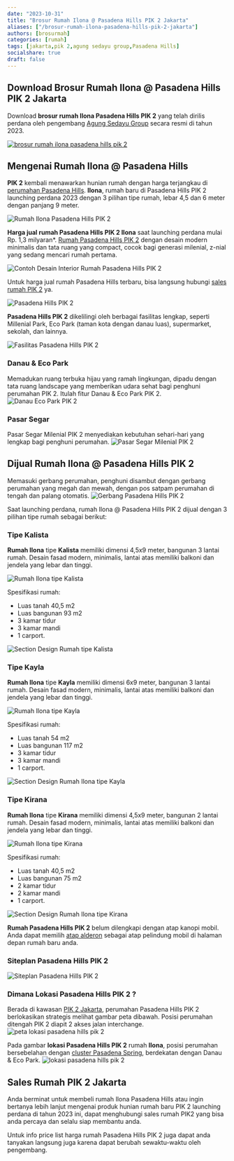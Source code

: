 ```yaml
---
date: "2023-10-31"
title: "Brosur Rumah Ilona @ Pasadena Hills PIK 2 Jakarta"
aliases: ["/brosur-rumah-ilona-pasadena-hills-pik-2-jakarta"]
authors: [brosurmah]
categories: [rumah]
tags: [jakarta,pik 2,agung sedayu group,Pasadena Hills]
socialshare: true
draft: false
---
```


## Download Brosur Rumah Ilona @ Pasadena Hills PIK 2 Jakarta
Download **brosur rumah Ilona Pasadena Hills PIK 2** yang telah dirilis perdana oleh pengembang [Agung Sedayu Group](https://www.agungsedayu.com/en#?) secara resmi di tahun 2023.

[![brosur rumah ilona pasadena hills pik 2](brosur-rumah-ilona-pasadena-hills-pik-2.webp)](https://drive.google.com/drive/folders/1EyjlECPOYRgV61h2kC7bHz2MOYuWRVH5?usp=drive_link#?)

## Mengenai Rumah Ilona @ Pasadena Hills
**PIK 2** kembali menawarkan hunian rumah dengan harga terjangkau di [perumahan Pasadena Hills](/docs/brosur-rumah-casa-pasadena-pik-2-jakarta/). **Ilona**, rumah baru di Pasadena Hills PIK 2 launching perdana 2023 dengan 3 pilihan tipe rumah, lebar 4,5 dan 6 meter dengan panjang 9 meter. 

![Rumah Ilona Pasadena Hills PIK 2](rumah-ilona-pasadena-hills-pik2.webp)

**Harga jual rumah Pasadena Hills PIK 2 Ilona** saat launching perdana mulai Rp. 1,3 milyaran*. [Rumah Pasadena Hills PIK 2](https://investproperti.com/casa-pasadena-pik-2-jakarta/) dengan desain modern minimalis dan tata ruang yang compact, cocok bagi generasi milenial, z-nial yang sedang mencari rumah pertama. 

![Contoh Desain Interior Rumah Pasadena Hills PIK 2](contoh-desain-rumah-ilona-pasadena-hills.webp)

Untuk harga jual rumah Pasadena Hills terbaru, bisa langsung hubungi [sales rumah PIK 2](https://pik2home.com/hubungi-kami/) ya.

![Pasadena Hills PIK 2](pasadena-hills-pik2-jakarta.webp)

**Pasadena Hills PIK 2** dikelilingi oleh berbagai fasilitas lengkap, seperti Millenial Park, Eco Park (taman kota dengan danau luas), supermarket, sekolah, dan lainnya.

![Fasilitas Pasadena Hills PIK 2](fasilitas-sekitar-pasadena-hills-pik2.webp)

### Danau & Eco Park

Memadukan ruang terbuka hijau yang ramah lingkungan, dipadu dengan tata ruang landscape yang memberikan udara sehat bagi penghuni perumahan PIK 2. Itulah fitur Danau & Eco Park PIK 2.
![Danau Eco Park PIK 2](danau-ecopark-pik2-jakarta.webp)

### Pasar Segar

Pasar Segar Milenial PIK 2 menyediakan kebutuhan sehari-hari yang lengkap bagi penghuni perumahan. 
![Pasar Segar Milenial PIK 2](pasar-segar-millenial-pik-2.webp)

## Dijual Rumah Ilona @ Pasadena Hills PIK 2

Memasuki gerbang perumahan, penghuni disambut dengan gerbang perumahan yang megah dan mewah, dengan pos satpam perumahan di tengah dan palang otomatis.
![Gerbang Pasadena Hills PIK 2](gerbang-pasadena-hills-pik2.webp)

Saat launching perdana, rumah Ilona @ Pasadena Hills PIK 2 dijual dengan 3 pilihan tipe rumah sebagai berikut:

### Tipe Kalista
**Rumah Ilona** tipe **Kalista** memiliki dimensi 4,5x9 meter, bangunan 3 lantai rumah. Desain fasad modern, minimalis, lantai atas memiliki balkoni dan jendela yang lebar dan tinggi.

![Rumah Ilona tipe Kalista](rumah-ilona-pasadena-hills-tipe-kalista.webp)

Spesifikasi rumah:
- Luas tanah 40,5 m2
- Luas bangunan 93 m2
- 3 kamar tidur
- 3 kamar mandi
- 1 carport.

![Section Design Rumah tipe Kalista](section-desain-rumah-ilona-pasadena-hills-tipe-kalista.webp)

### Tipe Kayla
**Rumah Ilona** tipe **Kayla** memiliki dimensi 6x9 meter, bangunan 3 lantai rumah. Desain fasad modern, minimalis, lantai atas memiliki balkoni dan jendela yang lebar dan tinggi.

![Rumah Ilona tipe Kayla](rumah-ilona-pasadena-hills-tipe-kayla.webp)

Spesifikasi rumah:
- Luas tanah 54 m2
- Luas bangunan 117 m2
- 3 kamar tidur
- 3 kamar mandi
- 1 carport.

![Section Design Rumah Ilona tipe Kayla](section-desain-rumah-ilona-pasadena-hills-tipe-kayla.webp)

### Tipe Kirana
**Rumah Ilona** tipe **Kirana** memiliki dimensi 4,5x9 meter, bangunan 2 lantai rumah. Desain fasad modern, minimalis, lantai atas memiliki balkoni dan jendela yang lebar dan tinggi.

![Rumah Ilona tipe Kirana](rumah-ilona-pasadena-hills-tipe-kirana.webp)

Spesifikasi rumah:
- Luas tanah 40,5 m2
- Luas bangunan 75 m2
- 2 kamar tidur
- 2 kamar mandi
- 1 carport.

![Section Design Rumah Ilona tipe Kirana](section-desain-rumah-ilona-pasadena-hills-tipe-kirana.webp)

**Rumah Pasadena Hills PIK 2** belum dilengkapi dengan atap kanopi mobil. Anda dapat memilih [atap alderon](https://atap-alderon.co.id/) sebagai atap pelindung mobil di halaman depan rumah baru anda.

### Siteplan Pasadena Hills PIK 2
![Siteplan Pasadena Hills PIK 2](siteplan-pasadena-hills-ilona-pik-2.webp)

### Dimana Lokasi Pasadena Hills PIK 2 ?
Berada di kawasan [PIK 2 Jakarta](https://pik2home.com), perumahan Pasadena Hills PIK 2 berlokasikan strategis melihat gambar peta dibawah. Posisi perumahan ditengah PIK 2 diapit 2 akses jalan interchange.
![peta lokasi pasadena hills pik 2](peta-lokasi-ilona-pasadena-hills-pik2.webp)

Pada gambar **lokasi Pasadena Hills PIK 2** rumah **Ilona**, posisi perumahan bersebelahan dengan [cluster Pasadena Spring](https://pik2home.com/proyek/pasadena-spring-pik-2/), berdekatan dengan Danau & Eco Park.
![lokasi pasadena hills pik 2](lokasi-ilona-pasadena-hills-pik2.webp)

## Sales Rumah PIK 2 Jakarta
Anda berminat untuk membeli rumah Ilona Pasadena Hills atau ingin bertanya lebih lanjut mengenai produk hunian rumah baru PIK 2 launching perdana di tahun 2023 ini, dapat menghubungi sales rumah PIK2 yang bisa anda percaya dan selalu siap membantu anda.

Untuk info price list harga rumah Pasadena Hills PIK 2 juga dapat anda tanyakan langsung juga karena dapat berubah sewaktu-waktu oleh pengembang.

